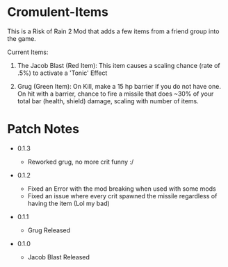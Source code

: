 # Cromulent-Items

This is a Risk of Rain 2 Mod that adds a few items from a friend group into the game.

Current Items:
1. The Jacob Blast (Red Item): This item causes a scaling chance (rate of .5%) to activate a 'Tonic' Effect

2. Grug (Green Item): On Kill, make a 15 hp barrier if you do not have one. On hit with a barrier, chance to fire a missile that does ~30% of your total bar (health, shield) damage, scaling with number of items.



# Patch Notes

- 0.1.3
  - Reworked grug, no more crit funny :/

- 0.1.2
  - Fixed an Error with the mod breaking when used with some mods
  - Fixed an issue where every crit spawned the missile regardless of having the item (Lol my bad)

- 0.1.1
  - Grug Released

- 0.1.0
  - Jacob Blast Released
